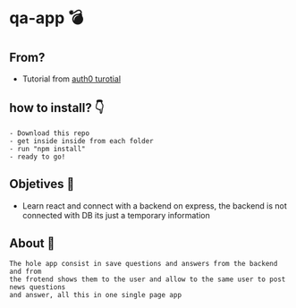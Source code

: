 # qa-app :bomb:

## From?
- Tutorial from [auth0 turotial](https://auth0.com/blog/react-tutorial-building-and-securing-your-first-app/)

## how to install? :point_down:

```
- Download this repo
- get inside inside from each folder
- run "npm install"
- ready to go!
```

## Objetives :palm_tree:

- Learn react and connect with a backend on express, the backend is not connected with DB its just a temporary information


## About :page_with_curl:

```
The hole app consist in save questions and answers from the backend and from
the frotend shows them to the user and allow to the same user to post news questions
and answer, all this in one single page app
```

